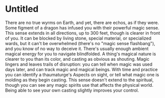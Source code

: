 # Untitled

There are no true wyrms on Earth, and yet, there are echos, as if they were. Some figment of a dragon has infused you with their powerful magic sense. This sense extends in all directions, up to 300 feet, though is clearer in front of you. It can be blocked by living stone, special material, or specialized wards, but it can't be overwhelmed (there's no "magic sense flashbang"), and you know of no way to deceive it. There's usually enough ambient magical energy for you to navigate blindfolded. A thing's magical nature is clearer to you than its color, and casting as obvious as shouting. Magic lingers and leaves trails of disruption: you can tell when magic was used days later, and can track magic and magical beings. With time and practice you can identify a thaumaturge's Aspects on sight, or tell what magic one is molding as they begin casting. This sense doesn't extend to the spiritual, though you can see any magic spirits use that affects the physical world. Being able to see your own casting slightly improves your control.